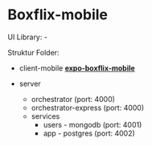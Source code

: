 # Boxflix-mobile

UI Library: -

Struktur Folder:

- client-mobile **[expo-boxflix-mobile](https://expo.dev/@grahagandangr/boxflix?serviceType=classic&distribution=expo-go)**
- server

  - orchestrator (port: 4000)
  - orchestrator-express (port: 4000)
  - services
    - users - mongodb (port: 4001)
    - app - postgres (port: 4002)


